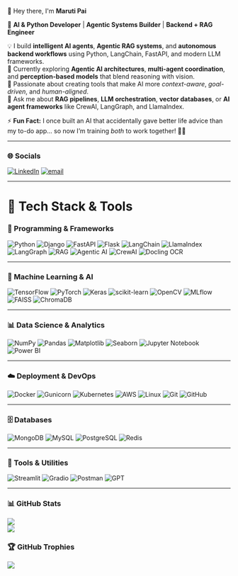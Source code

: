 👋 Hey there, I'm **Maruti Pai**  

🚀 **AI & Python Developer** | **Agentic Systems Builder** | **Backend + RAG Engineer**

💡 I build **intelligent AI agents**, **Agentic RAG systems**, and **autonomous backend workflows** using Python, LangChain, FastAPI, and modern LLM frameworks.  
🔭 Currently exploring **Agentic AI architectures**, **multi-agent coordination**, and **perception-based models** that blend reasoning with vision.  
🌱 Passionate about creating tools that make AI more *context-aware*, *goal-driven*, and *human-aligned*.  
💬 Ask me about **RAG pipelines**, **LLM orchestration**, **vector databases**, or **AI agent frameworks** like CrewAI, LangGraph, and LlamaIndex.  

⚡ **Fun Fact:** I once built an AI that accidentally gave better life advice than my to-do app… so now I’m training *both* to work together! 🤖✨  

---

### 🌐 Socials
[![LinkedIn](https://img.shields.io/badge/LinkedIn-%230077B5.svg?logo=linkedin&logoColor=white)](https://linkedin.com/in/maruti-pai) 
[![email](https://img.shields.io/badge/Email-D14836?logo=gmail&logoColor=white)](mailto:marutipai203@gmail.com)

---

# 🧠 Tech Stack & Tools

### 🧩 Programming & Frameworks
![Python](https://img.shields.io/badge/Python-3670A0?style=flat&logo=python&logoColor=ffdd54)
![Django](https://img.shields.io/badge/Django-092E20?style=flat&logo=django&logoColor=white)
![FastAPI](https://img.shields.io/badge/FastAPI-009688?style=flat&logo=fastapi&logoColor=white)
![Flask](https://img.shields.io/badge/Flask-000000?style=flat&logo=flask&logoColor=white)
![LangChain](https://img.shields.io/badge/LangChain-FF9900?style=flat&logo=langchain&logoColor=white)
![LlamaIndex](https://img.shields.io/badge/LlamaIndex-000000?style=flat&logo=ollama&logoColor=white)
![LangGraph](https://img.shields.io/badge/LangGraph-1DA1F2?style=flat&logo=langgraph&logoColor=white)
![RAG](https://img.shields.io/badge/RAG-FF0000?style=flat&logo=reactquery&logoColor=white)
![Agentic AI](https://img.shields.io/badge/AgenticAI-00C853?style=flat&logo=googleassistant&logoColor=white)
![CrewAI](https://img.shields.io/badge/CrewAI-0A74DA?style=flat&logo=crewai&logoColor=white)
![Docling OCR](https://img.shields.io/badge/Docling--OCR-0E76A8?style=flat&logo=docsdotrs&logoColor=white)

---

### 🤖 Machine Learning & AI
![TensorFlow](https://img.shields.io/badge/TensorFlow-FF6F00?style=flat&logo=tensorflow&logoColor=white)
![PyTorch](https://img.shields.io/badge/PyTorch-EE4C2C?style=flat&logo=pytorch&logoColor=white)
![Keras](https://img.shields.io/badge/Keras-D00000?style=flat&logo=keras&logoColor=white)
![scikit-learn](https://img.shields.io/badge/scikit--learn-F7931E?style=flat&logo=scikit-learn&logoColor=white)
![OpenCV](https://img.shields.io/badge/OpenCV-5C3EE8?style=flat&logo=opencv&logoColor=white)
![MLflow](https://img.shields.io/badge/MLflow-000000?style=flat&logo=mlflow&logoColor=white)
![FAISS](https://img.shields.io/badge/FAISS-4285F4?style=flat)
![ChromaDB](https://img.shields.io/badge/ChromaDB-FF4500?style=flat)

---

### 📊 Data Science & Analytics
![NumPy](https://img.shields.io/badge/NumPy-013243?style=flat&logo=numpy&logoColor=white)
![Pandas](https://img.shields.io/badge/Pandas-150458?style=flat&logo=pandas&logoColor=white)
![Matplotlib](https://img.shields.io/badge/Matplotlib-005C5C?style=flat&logo=plotly&logoColor=white)
![Seaborn](https://img.shields.io/badge/Seaborn-4C9A2A?style=flat&logo=databricks&logoColor=white)
![Jupyter Notebook](https://img.shields.io/badge/Jupyter-F37626?style=flat&logo=jupyter&logoColor=white)
![Power BI](https://img.shields.io/badge/PowerBI-F2C811?style=flat&logo=microsoft-power-bi&logoColor=black)


---

### ☁️ Deployment & DevOps
![Docker](https://img.shields.io/badge/Docker-2496ED?style=flat&logo=docker&logoColor=white)
![Gunicorn](https://img.shields.io/badge/Gunicorn-499848?style=flat&logo=gunicorn&logoColor=white)
![Kubernetes](https://img.shields.io/badge/Kubernetes-326CE5?style=flat&logo=kubernetes&logoColor=white)
![AWS](https://img.shields.io/badge/AWS-232F3E?style=flat&logo=amazon-aws&logoColor=white)
![Linux](https://img.shields.io/badge/Linux-FCC624?style=flat&logo=linux&logoColor=black)
![Git](https://img.shields.io/badge/Git-F05032?style=flat&logo=git&logoColor=black)
![GitHub](https://img.shields.io/badge/GitHub-181717?style=flat&logo=github&logoColor=black)

---

### 🗄️ Databases
![MongoDB](https://img.shields.io/badge/MongoDB-47A248?style=flat&logo=mongodb&logoColor=white)
![MySQL](https://img.shields.io/badge/MySQL-4479A1?style=flat&logo=mysql&logoColor=white)
![PostgreSQL](https://img.shields.io/badge/PostgreSQL-316192?style=flat&logo=postgresql&logoColor=white)
![Redis](https://img.shields.io/badge/Redis-DC382D?style=flat&logo=redis&logoColor=white)

---

### 🧰 Tools & Utilities
![Streamlit](https://img.shields.io/badge/Streamlit-FF4B4B?style=flat&logo=streamlit&logoColor=white)
![Gradio](https://img.shields.io/badge/Gradio-4C1?style=flat&logo=gradio&logoColor=white)
![Postman](https://img.shields.io/badge/Postman-FF6C37?style=flat&logo=postman&logoColor=white)
![GPT](https://img.shields.io/badge/GPT-00AEEF?style=flat&logo=openai&logoColor=white)

---

### 📊 GitHub Stats
<!-- ![](https://github-readme-stats.vercel.app/api?username=marutipai7&theme=radical&hide_border=true&include_all_commits=true&count_private=true) -->
![](https://nirzak-streak-stats.vercel.app/?user=marutipai7&theme=dark&hide_border=true)<br/>
![](https://github-readme-stats.vercel.app/api/top-langs/?username=marutipai7&theme=dark&hide_border=true&include_all_commits=true&count_private=true&layout=compact)

### 🏆 GitHub Trophies
![](https://github-profile-trophy.vercel.app/?username=marutipai7&theme=tokyonight&no-frame=true&no-bg=false&margin-w=4)
